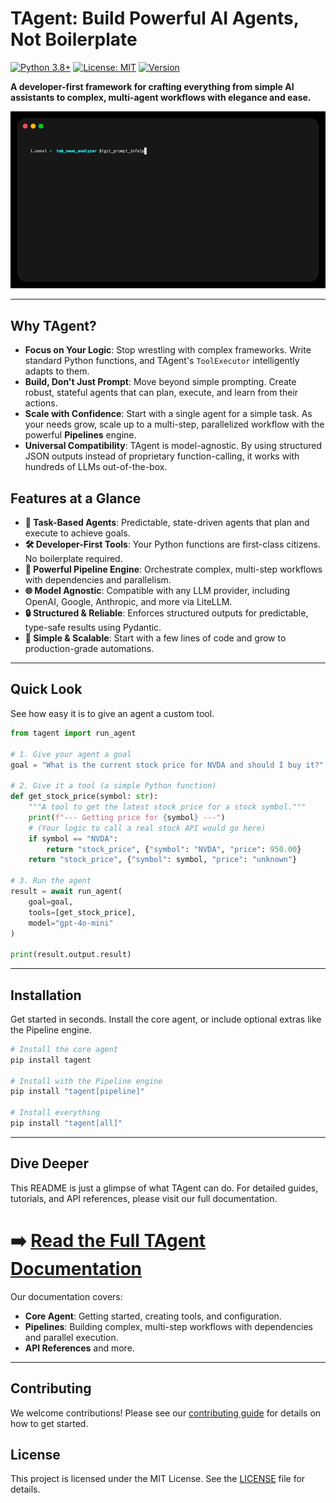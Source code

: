 # TAgent: Build Powerful AI Agents, Not Boilerplate

[![Python 3.8+](https://img.shields.io/badge/python-3.8+-blue.svg)](https://www.python.org/downloads/)
[![License: MIT](https://img.shields.io/badge/License-MIT-yellow.svg)](https://opensource.org/licenses/MIT)
[![Version](https://img.shields.io/badge/version-0.6.4-green.svg)](https://github.com/yourusername/tagent2)

**A developer-first framework for crafting everything from simple AI assistants to complex, multi-agent workflows with elegance and ease.**

![TAgent in Action](examples/tab_news_analyzer/tabnews_code_example.gif)

---

## Why TAgent?

-   **Focus on Your Logic**: Stop wrestling with complex frameworks. Write standard Python functions, and TAgent's `ToolExecutor` intelligently adapts to them.
-   **Build, Don't Just Prompt**: Move beyond simple prompting. Create robust, stateful agents that can plan, execute, and learn from their actions.
-   **Scale with Confidence**: Start with a single agent for a simple task. As your needs grow, scale up to a multi-step, parallelized workflow with the powerful **Pipelines** engine.
-   **Universal Compatibility**: TAgent is model-agnostic. By using structured JSON outputs instead of proprietary function-calling, it works with hundreds of LLMs out-of-the-box.

## Features at a Glance

-   **🧠 Task-Based Agents**: Predictable, state-driven agents that plan and execute to achieve goals.
-   **🛠️ Developer-First Tools**: Your Python functions are first-class citizens. No boilerplate required.
-   **🚀 Powerful Pipeline Engine**: Orchestrate complex, multi-step workflows with dependencies and parallelism.
-   **🌐 Model Agnostic**: Compatible with any LLM provider, including OpenAI, Google, Anthropic, and more via LiteLLM.
-   **🔒 Structured & Reliable**: Enforces structured outputs for predictable, type-safe results using Pydantic.
-   **🤖 Simple & Scalable**: Start with a few lines of code and grow to production-grade automations.

---

## Quick Look

See how easy it is to give an agent a custom tool.

```python
from tagent import run_agent

# 1. Give your agent a goal
goal = "What is the current stock price for NVDA and should I buy it?"

# 2. Give it a tool (a simple Python function)
def get_stock_price(symbol: str):
    """A tool to get the latest stock price for a stock symbol."""
    print(f"--- Getting price for {symbol} ---")
    # (Your logic to call a real stock API would go here)
    if symbol == "NVDA":
        return "stock_price", {"symbol": "NVDA", "price": 950.00}
    return "stock_price", {"symbol": symbol, "price": "unknown"}

# 3. Run the agent
result = await run_agent(
    goal=goal,
    tools=[get_stock_price],
    model="gpt-4o-mini"
)

print(result.output.result)
```

---

## Installation

Get started in seconds. Install the core agent, or include optional extras like the Pipeline engine.

```bash
# Install the core agent
pip install tagent

# Install with the Pipeline engine
pip install "tagent[pipeline]"

# Install everything
pip install "tagent[all]"
```

---

## Dive Deeper

This README is just a glimpse of what TAgent can do. For detailed guides, tutorials, and API references, please visit our full documentation.

# ➡️ [Read the Full TAgent Documentation](./documentation/README.md)

Our documentation covers:
-   **Core Agent**: Getting started, creating tools, and configuration.
-   **Pipelines**: Building complex, multi-step workflows with dependencies and parallel execution.
-   **API References** and more.

---

## Contributing

We welcome contributions! Please see our [contributing guide](CONTRIBUTING.md) for details on how to get started.

## License

This project is licensed under the MIT License. See the [LICENSE](LICENSE) file for details.